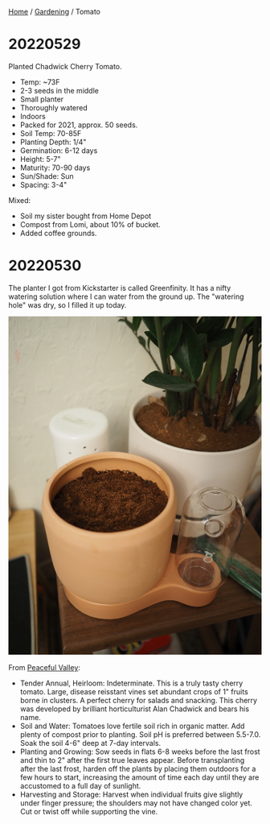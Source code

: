 <head>
    <link rel="stylesheet" type="text/css" media="all" href="/style.css">
</head>

[Home](/index.md) / [Gardening](index.md) / Tomato

# 20220529

Planted Chadwick Cherry Tomato.
* Temp: ~73F
* 2-3 seeds in the middle
* Small planter
* Thoroughly watered
* Indoors
* Packed for 2021, approx. 50 seeds.
* Soil Temp: 70-85F
* Planting Depth: 1/4"
* Germination: 6-12 days
* Height: 5-7"
* Maturity: 70-90 days
* Sun/Shade: Sun
* Spacing: 3-4"

Mixed:
* Soil my sister bought from Home Depot
* Compost from Lomi, about 10% of bucket.
* Added coffee grounds.

# 20220530

The planter I got from Kickstarter is called Greenfinity. It has a nifty watering solution where I can water from the ground up. The "watering hole" was dry, so I filled it up today.

![Indoor Greenfinity planter with Chadwick cherry tomato seeds](img_tomato/P5290009.JPG)

From [Peaceful Valley](https://www.groworganic.com):

* Tender Annual, Heirloom: Indeterminate. This is a truly tasty cherry tomato. Large, disease reisstant vines set abundant crops of 1" fruits borne in clusters. A perfect cherry for salads and snacking. This cherry was developed by brilliant horticulturist Alan Chadwick and bears his name.
* Soil and Water: Tomatoes love fertile soil rich in organic matter. Add plenty of compost prior to planting. Soil pH is preferred between 5.5-7.0. Soak the soil 4-6" deep at 7-day intervals.
* Planting and Growing: Sow seeds in flats 6-8 weeks before the last frost and thin to 2" after the first true leaves appear. Before transplanting after the last frost, harden off the plants by placing them outdoors for a few hours to start, increasing the amount of time each day until they are accustomed to a full day of sunlight.
* Harvesting and Storage: Harvest when individual fruits give slightly under finger pressure; the shoulders may not have changed color yet. Cut or twist off while supporting the vine.